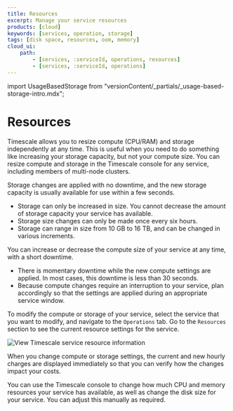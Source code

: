 ```yaml
---
title: Resources
excerpt: Manage your service resources
products: [cloud]
keywords: [services, operation, storage]
tags: [disk space, resources, oom, memory]
cloud_ui:
    path:
        - [services, :serviceId, operations, resources]
        - [services, :serviceId, operations]
---
```


import UsageBasedStorage from "versionContent/_partials/_usage-based-storage-intro.mdx";

# Resources

<UsageBasedStorage />

Timescale allows you to resize compute (CPU/RAM) and storage independently at any
time. This is useful when you need to do something like increasing your storage
capacity, but not your compute size. You can resize compute and storage in the
Timescale console for any service, including members of multi-node
clusters.

Storage changes are applied with no downtime, and the new storage capacity is
usually available for use within a few seconds.

*   Storage can only be increased in size. You cannot decrease the amount of
    storage capacity your service has available.
*   Storage size changes can only be made once every six hours.
*   Storage can range in size from 10&nbsp;GB to 16&nbsp;TB,
     and can be changed in various increments.

You can increase or decrease the compute size of your service at any time, with
a short downtime.

*   There is momentary downtime while the new compute settings are applied.
    In most cases, this downtime is less than 30 seconds.
*   Because compute changes require an interruption to your service, plan
    accordingly so that the settings are applied during an appropriate service
    window.

To modify the compute or storage of your service, select the service that you
want to modify, and navigate to the `Operations` tab. Go to the `Resources`
section to see the current resource settings for the service.

<img class="main-content__illustration" src="https://s3.amazonaws.com/assets.timescale.com/docs/images/tsc-resources-unchanged.png" alt="View Timescale service resource information"/>

When you change compute or storage settings, the current and new hourly charges
are displayed immediately so that you can verify how the changes impact your
costs.

You can use the Timescale console to change how much CPU and memory
resources your service has available, as well as change the disk size for your
service. You can adjust this manually as required.
